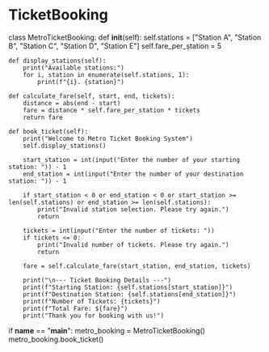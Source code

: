 # TicketBooking
class MetroTicketBooking:
    def __init__(self):
        self.stations = ["Station A", "Station B", "Station C", "Station D", "Station E"]
        self.fare_per_station = 5 
        
    def display_stations(self):
        print("Available stations:")
        for i, station in enumerate(self.stations, 1):
            print(f"{i}. {station}")

    def calculate_fare(self, start, end, tickets):
        distance = abs(end - start)
        fare = distance * self.fare_per_station * tickets
        return fare

    def book_ticket(self):
        print("Welcome to Metro Ticket Booking System")
        self.display_stations()

        start_station = int(input("Enter the number of your starting station: ")) - 1
        end_station = int(input("Enter the number of your destination station: ")) - 1
        
        if start_station < 0 or end_station < 0 or start_station >= len(self.stations) or end_station >= len(self.stations):
            print("Invalid station selection. Please try again.")
            return

        tickets = int(input("Enter the number of tickets: "))
        if tickets <= 0:
            print("Invalid number of tickets. Please try again.")
            return

        fare = self.calculate_fare(start_station, end_station, tickets)    

        print("\n--- Ticket Booking Details ---")
        print(f"Starting Station: {self.stations[start_station]}")
        print(f"Destination Station: {self.stations[end_station]}")
        print(f"Number of Tickets: {tickets}")
        print(f"Total Fare: ${fare}")
        print("Thank you for booking with us!")


if __name__ == "__main__":
    metro_booking = MetroTicketBooking()
    metro_booking.book_ticket()
